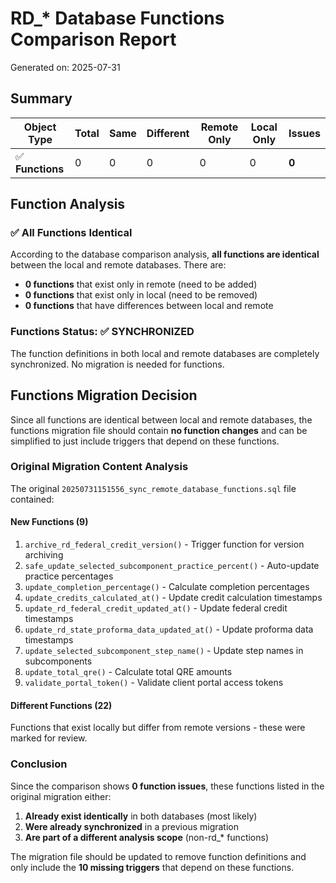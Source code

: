 # RD_* Database Functions Comparison Report

Generated on: 2025-07-31

## Summary

| Object Type | Total | Same | Different | Remote Only | Local Only | Issues |
|-------------|-------|------|-----------|-------------|------------|--------|
| ✅ **Functions** | 0 | 0 | 0 | 0 | 0 | **0** |

## Function Analysis

### ✅ All Functions Identical

According to the database comparison analysis, **all functions are identical** between the local and remote databases. There are:

- **0 functions** that exist only in remote (need to be added)
- **0 functions** that exist only in local (need to be removed) 
- **0 functions** that have differences between local and remote

### Functions Status: ✅ SYNCHRONIZED

The function definitions in both local and remote databases are completely synchronized. No migration is needed for functions.

## Functions Migration Decision

Since all functions are identical between local and remote databases, the functions migration file should contain **no function changes** and can be simplified to just include triggers that depend on these functions.

### Original Migration Content Analysis

The original `20250731151556_sync_remote_database_functions.sql` file contained:

#### New Functions (9)
1. `archive_rd_federal_credit_version()` - Trigger function for version archiving
2. `safe_update_selected_subcomponent_practice_percent()` - Auto-update practice percentages
3. `update_completion_percentage()` - Calculate completion percentages
4. `update_credits_calculated_at()` - Update credit calculation timestamps
5. `update_rd_federal_credit_updated_at()` - Update federal credit timestamps
6. `update_rd_state_proforma_data_updated_at()` - Update proforma data timestamps
7. `update_selected_subcomponent_step_name()` - Update step names in subcomponents
8. `update_total_qre()` - Calculate total QRE amounts
9. `validate_portal_token()` - Validate client portal access tokens

#### Different Functions (22)
Functions that exist locally but differ from remote versions - these were marked for review.

### Conclusion

Since the comparison shows **0 function issues**, these functions listed in the original migration either:

1. **Already exist identically** in both databases (most likely)
2. **Were already synchronized** in a previous migration
3. **Are part of a different analysis scope** (non-rd_* functions)

The migration file should be updated to remove function definitions and only include the **10 missing triggers** that depend on these functions.